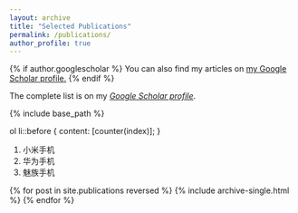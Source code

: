 ```yaml
---
layout: archive
title: "Selected Publications"
permalink: /publications/
author_profile: true
---
```


{% if author.googlescholar %}
  You can also find my articles on <u><a href="{{author.googlescholar}}">my Google Scholar profile</a>.</u>
{% endif %}

The complete list is on my *[Google Scholar profile](https://scholar.google.com/citations?user=0OkYBPQAAAAJ&hl=en&authuser=1)*.

{% include base_path %}

ol li::before {
      content: \[counter(index)\];
}

<ol>
    <li>小米手机</li>
    <li>华为手机</li>
    <li>魅族手机</li>
</ol>

{% for post in site.publications reversed %}
  {% include archive-single.html %}
{% endfor %}
